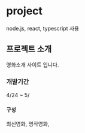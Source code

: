 # project

node.js, react, typescript 사용

## 프로젝트 소개

영화소개 사이트 입니다.

### 개발기간

4/24 ~ 5/

#### 구성

최신영화, 명작영화,
